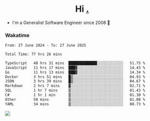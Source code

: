 <h1 align="center">Hi <a href="https://www.hackerrank.com/erasmosaraujo">.</a></h1>
 
- I'm a Generalist Software Engineer  since 2008 🚀
<!--  
<p align="left">
  <a href="https://github.com/erasmosoares/github-readme-stats">
    <img
      align="center"
      src="https://github-readme-stats.vercel.app/api/top-langs/?username=erasmosoares&theme=radical&layout=compact"
    />
  </a>
  <a href="https://github.com/erasmosoares/github-readme-stats">
    [![Harlok's WakaTime stats](https://github-readme-stats.vercel.app/api/wakatime?username=ffflabs)](https://github.com/anuraghazra/github-readme-stats)
  </a>
</p>

<!--
 ### Repo 
 
<p align="left">
 <a href="https://github.com/erasmosoares/github-readme-stats">
    <img
      align="center"
      height="165"
      src="https://github-readme-stats.vercel.app/api/pin?username=erasmosoares&repo=sample-node&title_color=fff&icon_color=f9f9f9&text_color=9f9f9f&bg_color=151515"
    />
  </a>
  <a href="https://github.com/erasmosoares/github-readme-stats">
    <img
      align="center"
      height="165"
      src="https://github-readme-stats.vercel.app/api/pin?username=erasmosoares&repo=sample-node&title_color=fff&icon_color=f9f9f9&text_color=9f9f9f&bg_color=151515"
    />
  </a>
</p>
-->

 ### Wakatime 

<!--START_SECTION:waka-->

```txt
From: 27 June 2024 - To: 27 June 2025

Total Time: 77 hrs 26 mins

TypeScript   40 hrs 31 mins  █████████████░░░░░░░░░░░░   51.75 %
JavaScript   11 hrs 17 mins  ███▓░░░░░░░░░░░░░░░░░░░░░   14.43 %
Go           11 hrs 13 mins  ███▓░░░░░░░░░░░░░░░░░░░░░   14.34 %
Docker       3 hrs 51 mins   █▒░░░░░░░░░░░░░░░░░░░░░░░   04.93 %
JSON         3 hrs 39 mins   █▒░░░░░░░░░░░░░░░░░░░░░░░   04.67 %
Markdown     2 hrs 7 mins    ▓░░░░░░░░░░░░░░░░░░░░░░░░   02.71 %
SQL          1 hr 7 mins     ▒░░░░░░░░░░░░░░░░░░░░░░░░   01.43 %
C#           1 hr 1 min      ▒░░░░░░░░░░░░░░░░░░░░░░░░   01.30 %
Other        50 mins         ▒░░░░░░░░░░░░░░░░░░░░░░░░   01.08 %
YAML         34 mins         ▒░░░░░░░░░░░░░░░░░░░░░░░░   00.73 %
```

<!--END_SECTION:waka-->

![](https://komarev.com/ghpvc/?username=erasmosoares&color=brightgreen)
